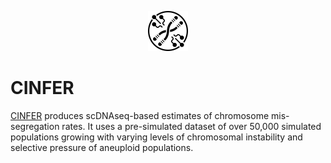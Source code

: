 <p align="center"><img width="auto" height="64" src="res/CINFERLogo.svg"></p>

# CINFER

[CINFER](https://burkardlab.shinyapps.io/CINFER/) produces scDNAseq-based estimates of chromosome mis-segregation rates. It uses a pre-simulated dataset of over 50,000 simulated populations growing with varying levels of chromosomal instability and selective pressure of aneuploid populations.
